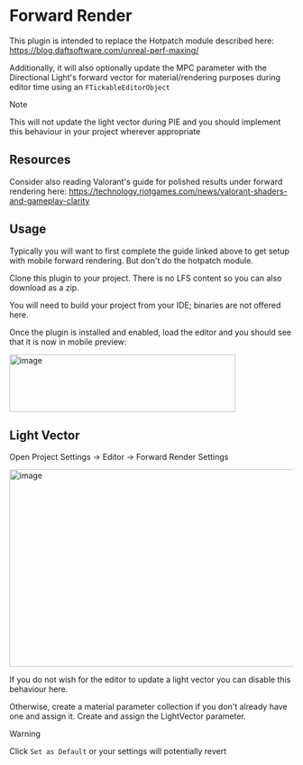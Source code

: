# Forward Render

This plugin is intended to replace the Hotpatch module described here: https://blog.daftsoftware.com/unreal-perf-maxing/

Additionally, it will also optionally update the MPC parameter with the Directional Light's forward vector for material/rendering purposes during editor time using an `FTickableEditorObject`

> [!NOTE]
> This will not update the light vector during PIE and you should implement this behaviour in your project wherever appropriate

## Resources

Consider also reading Valorant's guide for polished results under forward rendering here: https://technology.riotgames.com/news/valorant-shaders-and-gameplay-clarity

## Usage

Typically you will want to first complete the guide linked above to get setup with mobile forward rendering. But don't do the hotpatch module.

Clone this plugin to your project. There is no LFS content so you can also download as a zip.

You will need to build your project from your IDE; binaries are not offered here.

Once the plugin is installed and enabled, load the editor and you should see that it is now in mobile preview:

<img width="401" height="102" alt="image" src="https://github.com/user-attachments/assets/486025f2-7ec9-409e-93a5-b7503b6ba006" />

## Light Vector

Open Project Settings -> Editor -> Forward Render Settings

<img width="747" height="350" alt="image" src="https://github.com/user-attachments/assets/50a69025-54a9-441e-964f-daa689fec20c" />

If you do not wish for the editor to update a light vector you can disable this behaviour here.

Otherwise, create a material parameter collection if you don't already have one and assign it. Create and assign the LightVector parameter.

> [!WARNING]
> Click `Set as Default` or your settings will potentially revert
